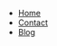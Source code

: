 <div id="main-navigation">
    <div id="toggle-wrapper">
        <div>
            <div tabindex="0" class="js-toggle-nav burger-icon">
                <div></div>
                <div></div>
                <div></div>
            </div>
        </div>
    </div>
    <div class="center-center-wrapper">
        <div class="center-center-container">
            <ul>
                <li><a href="/">Home</a></li>
                <li><a href="/contact">Contact</a></li>
                <li><a href="/blog">Blog</a></li>
                <!-- <li><a href="http://mc-map.michorvath.com">Minecraft</a></li> -->
            </ul>
        </div>
    </div>
</div>

